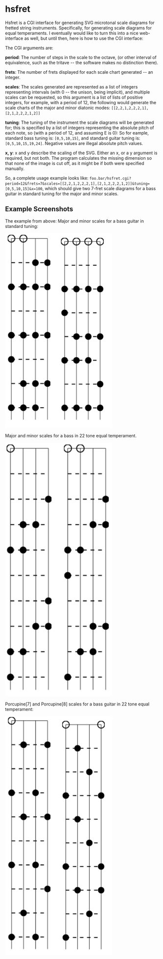# hsfret
Hsfret is a CGI interface for generating SVG microtonal scale diagrams for fretted string instruments. Specifically, for generating scale diagrams for equal temperaments. I eventually would like to turn this into a nice web-interface as well, but until then, here is how to use the CGI interface:

The CGI arguments are:

**period**: The number of steps in the scale to the octave, (or other interval of equivalence, such as the tritave -- the software makes no distinction there).

**frets**: The number of frets displayed for each scale chart generated -- an integer. 

**scales**: The scales generated are represented as a list of integers representing intervals (with 0 -- the unison, being implicit), and multiple scales can be requested, so this argument is a list of lists of positive integers, for example, with a period of 12, the following would generate the scale charts of the major and minor diatonic modes: `[[2,2,1,2,2,2,1],[2,1,2,2,2,1,2]]`

**tuning**: The tuning of the instrument the scale diagrams will be generated for; this is specified by a list of integers representing the absolute pitch of each note, so (with a period of 12, and assuming E is 0): So for eample, standard bass tuning is: `[0,5,10,15]`, and standard guitar tuning is: `[0,5,10,15,19,24]`. Negative values are illegal absolute pitch values.

**x, y**: x and y describe the scaling of the SVG. Either an x, or a y argument is required, but not both. The program calculates the missing dimension so that none of the image is cut off, as it might be if both were specified manually.

So, a complete usage example looks like: `foo.bar/hsfret.cgi?period=12&frets=7&scales=[[2,2,1,2,2,2,1],[2,1,2,2,2,1,2]]&tuning=[0,5,10,15]&x=100`, which should give two 7-fret scale diagrams for a bass guitar in standard tuning for the major and minor scales.

Example Screenshots
-------------------

The example from above: Major and minor scales for a bass guitar in standard tuning:

<img src="hsfret_screenshot.png" width=350>

Major and minor scales for a bass in 22 tone equal temperament.

<img src="hsfret_screenshot2.png" width=350>

Porcupine[7] and Porcupine[8] scales for a bass guitar in 22 tone equal temperament:

<img src="hsfret_screenshot3.png" width=350>
